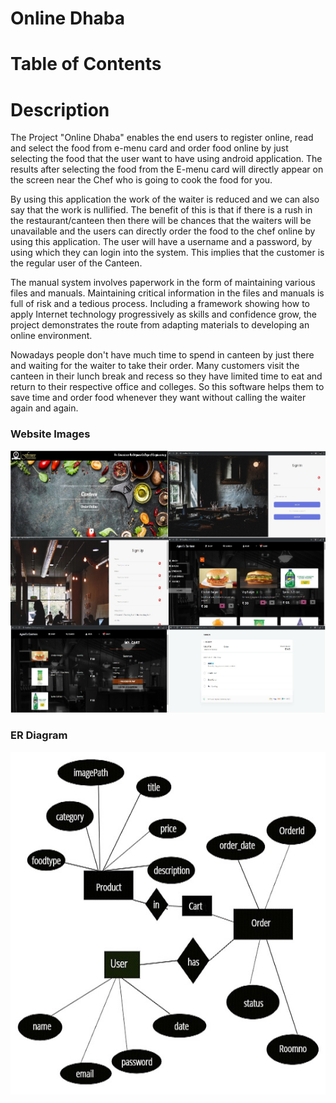 # Online Dhaba

# Table of Contents

# Description

The Project "Online Dhaba" enables the end users to register online, read and select the food from e-menu card and order food online by just selecting the food that the user want to have using android application. The results after selecting the food from the E-menu card will directly appear on the screen near the Chef who is going to cook the food for you. 

By using this application the work of the waiter is reduced and we can also say that the work is nullified. The benefit of this is that if there is a rush in the restaurant/canteen then there will be chances that the waiters will be unavailable and the users can directly order the food to the chef online by using this application. The user will have a username and a password, by using which they can login into the system. This implies that the customer is the regular user of the Canteen.

The manual system involves paperwork in the form of maintaining various files and manuals. Maintaining critical information in the files and manuals is full of risk and a tedious process. Including a framework showing how to apply Internet technology progressively as skills and confidence grow, the project demonstrates the route from adapting materials to developing an online environment.

Nowadays people don't have much time to spend in canteen by just there and waiting for the waiter to take their order. Many customers visit the canteen in their lunch break and recess so they have limited time to eat and return to their respective office and colleges. So this software helps them to save time and order food whenever they want without calling the waiter again and again.

 
### Website Images
![Image of Website](images/demo.jpg)

### ER Diagram
![Image of ER](images/er.jpg)

